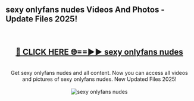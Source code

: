 <h2>sexy onlyfans nudes Videos And Photos - Update Files 2025!</h2>
<br>
<div align="center">
<h2><a href="https://linkcuts.com/hfmhzwbr" rel="nofollow">🔴 CLICK HERE 🌐==►► sexy onlyfans nudes</a></h2>
<br>
Get sexy onlyfans nudes and all content. Now you can access all videos and pictures of sexy onlyfans nudes. New Updated Files 2025!
<br>
<br>
<a href="https://linkcuts.com/hfmhzwbr" rel="nofollow" data-target="animated-image.originalLink"><img src="https://i.ibb.co.com/WyWwxjT/player-gif2.gif" alt="sexy onlyfans nudes" style="max-width: 100%; display: inline-block;" data-target="animated-image.originalImage"></a>
</div>
<br>